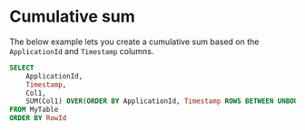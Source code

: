 # Cumulative sum

The below example lets you create a cumulative sum based on the `ApplicationId` and `Timestamp` columns.

```sql
SELECT 
    ApplicationId,
    Timestamp,
    Col1,
    SUM(Col1) OVER(ORDER BY ApplicationId, Timestamp ROWS BETWEEN UNBOUNDED PRECEDING AND CURRENT ROW) AS Col2
FROM MyTable
ORDER BY RowId
```
